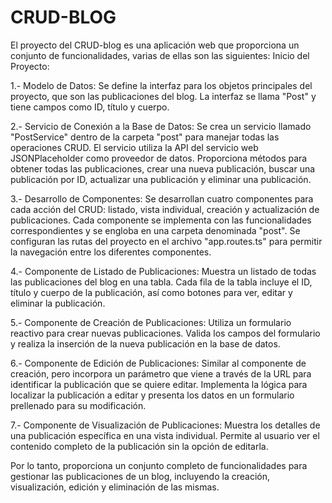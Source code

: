 # CRUD-BLOG
El proyecto del CRUD-blog es una aplicación web que proporciona un conjunto de funcionalidades, varias de ellas son las siguientes:
Inicio del Proyecto:

1.- Modelo de Datos: Se define la interfaz para los objetos principales del proyecto, que son las publicaciones del blog. La interfaz se llama "Post" y tiene campos como ID, título y cuerpo.

2.- Servicio de Conexión a la Base de Datos: Se crea un servicio llamado "PostService" dentro de la carpeta "post" para manejar todas las operaciones CRUD.
El servicio utiliza la API del servicio web JSONPlaceholder como proveedor de datos. Proporciona métodos para obtener todas las publicaciones, crear una nueva publicación, buscar una publicación por ID, actualizar una publicación y eliminar una publicación.

3.- Desarrollo de Componentes: Se desarrollan cuatro componentes para cada acción del CRUD: listado, vista individual, creación y actualización de publicaciones.
Cada componente se implementa con las funcionalidades correspondientes y se engloba en una carpeta denominada "post".
Se configuran las rutas del proyecto en el archivo "app.routes.ts" para permitir la navegación entre los diferentes componentes.

4.- Componente de Listado de Publicaciones: Muestra un listado de todas las publicaciones del blog en una tabla. Cada fila de la tabla incluye el ID, título y cuerpo de la publicación, así como botones para ver, editar y eliminar la publicación.

5.- Componente de Creación de Publicaciones: Utiliza un formulario reactivo para crear nuevas publicaciones. Valida los campos del formulario y realiza la inserción de la nueva publicación en la base de datos.

6.- Componente de Edición de Publicaciones: Similar al componente de creación, pero incorpora un parámetro que viene a través de la URL para identificar la publicación que se quiere editar. Implementa la lógica para localizar la publicación a editar y presenta los datos en un formulario prellenado para su modificación.

7.- Componente de Visualización de Publicaciones: Muestra los detalles de una publicación específica en una vista individual. Permite al usuario ver el contenido completo de la publicación sin la opción de editarla.

Por lo tanto, proporciona un conjunto completo de funcionalidades para gestionar las publicaciones de un blog, incluyendo la creación, visualización, edición y eliminación de las mismas.